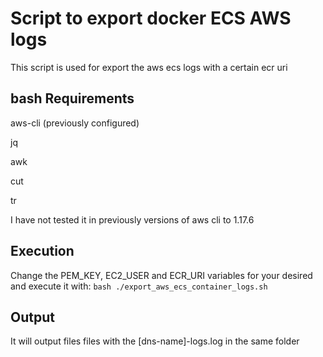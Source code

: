 # Script to export docker ECS AWS logs
This script is used for export the aws ecs logs with a certain ecr uri

## bash Requirements
aws-cli (previously configured)

jq

awk

cut

tr

I have not tested it in previously versions of aws cli to 1.17.6

## Execution
Change the PEM_KEY, EC2_USER and ECR_URI variables for your desired and execute it with:
`bash ./export_aws_ecs_container_logs.sh`

## Output
It will output files files with the [dns-name]-logs.log in the same folder
